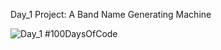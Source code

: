 Day_1 Project: A Band Name Generating Machine



![Day_1 #100DaysOfCode](https://user-images.githubusercontent.com/79994012/192118289-daf7d9c9-761c-4629-b666-b9461c649b0b.gif)
